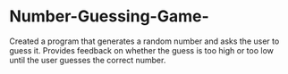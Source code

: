 # Number-Guessing-Game-
Created a program that generates a random number and asks the user to guess it. Provides feedback on whether the guess is too high or too low until the user guesses the correct number.
